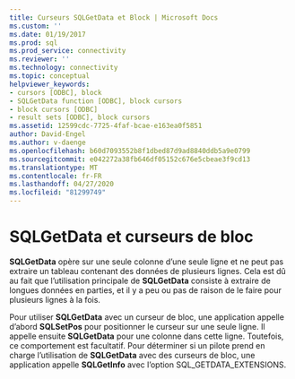 ```yaml
---
title: Curseurs SQLGetData et Block | Microsoft Docs
ms.custom: ''
ms.date: 01/19/2017
ms.prod: sql
ms.prod_service: connectivity
ms.reviewer: ''
ms.technology: connectivity
ms.topic: conceptual
helpviewer_keywords:
- cursors [ODBC], block
- SQLGetData function [ODBC], block cursors
- block cursors [ODBC]
- result sets [ODBC], block cursors
ms.assetid: 12599cdc-7725-4faf-bcae-e163ea0f5851
author: David-Engel
ms.author: v-daenge
ms.openlocfilehash: b60d7093552b8f1dbed87d9ad8840ddb5a9e0799
ms.sourcegitcommit: e042272a38fb646df05152c676e5cbeae3f9cd13
ms.translationtype: MT
ms.contentlocale: fr-FR
ms.lasthandoff: 04/27/2020
ms.locfileid: "81299749"
---
```

# <a name="sqlgetdata-and-block-cursors"></a>SQLGetData et curseurs de bloc
**SQLGetData** opère sur une seule colonne d’une seule ligne et ne peut pas extraire un tableau contenant des données de plusieurs lignes. Cela est dû au fait que l’utilisation principale de **SQLGetData** consiste à extraire de longues données en parties, et il y a peu ou pas de raison de le faire pour plusieurs lignes à la fois.  
  
 Pour utiliser **SQLGetData** avec un curseur de bloc, une application appelle d’abord **SQLSetPos** pour positionner le curseur sur une seule ligne. Il appelle ensuite **SQLGetData** pour une colonne dans cette ligne. Toutefois, ce comportement est facultatif. Pour déterminer si un pilote prend en charge l’utilisation de **SQLGetData** avec des curseurs de bloc, une application appelle **SQLGetInfo** avec l’option SQL_GETDATA_EXTENSIONS.
